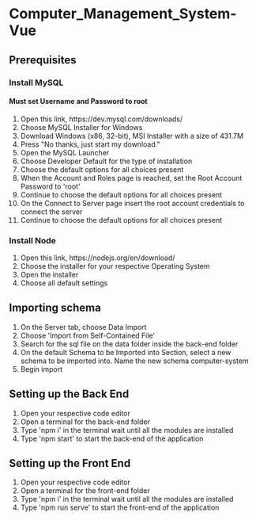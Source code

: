# Computer_Management_System-Vue
<h2>Prerequisites</h2>
<h3>Install MySQL</h3>
<h4>Must set Username and Password to root</h4>
<ol>
  <li>Open this link, https://dev.mysql.com/downloads/</li>
  <li>Choose MySQL Installer for Windows</li>
  <li>Download Windows (x86, 32-bit), MSI Installer with a size of 431.7M</li>
  <li>Press "No thanks, just start my download."</li>
  <li>Open the MySQL Launcher</li>
  <li>Choose Developer Default for the type of installation</li>
  <li>Choose the default options for all choices present</li>
  <li>When the Account and Roles page is reached, set the Root Account Password to 'root'</li>
  <li>Continue to choose the default options for all choices present</li>
  <li>On the Connect to Server page insert the root account credentials to connect the server</li>
  <li>Continue to choose the default options for all choices present</li>
</ol>

<h3>Install Node</h3>
<ol>
  <li>Open this link, https://nodejs.org/en/download/</li>
  <li>Choose the installer for your respective Operating System</li>
  <li>Open the installer</li>
  <li>Choose all default settings</li>
</ol>

<h2>Importing schema</h2>
<ol>
  <li>On the Server tab, choose Data Import</li>
  <li>Choose 'Import from Self-Contained File'</li>
  <li>Search for the sql file on the data folder inside the back-end folder</li>
  <li>On the default Schema to be Imported into Section, select a new schema to be imported into. Name the new schema computer-system</li>
  <li>Begin import</li>
</ol>

<h2>Setting up the Back End</h2>
<ol>
  <li>Open your respective code editor</li>
  <li>Open a terminal for the back-end folder</li>
  <li>Type 'npm i' in the terminal wait until all the modules are installed</li>
  <li>Type 'npm start' to start the back-end of the application</li>
</ol>

<h2>Setting up the Front End</h2>
<ol>
  
  <li>Open your respective code editor</li>
  <li>Open a terminal for the front-end folder</li>
  <li>Type 'npm i' in the terminal wait until all the modules are installed</li>
  <li>Type 'npm run serve' to start the front-end of the application</li>
</ol>
